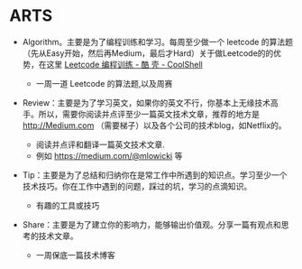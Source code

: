 # ARTS

* Algorithm。主要是为了编程训练和学习。每周至少做一个 leetcode 的算法题（先从Easy开始，然后再Medium，最后才Hard）关于做Leetcode的的优势，在这里 [Leetcode 编程训练 - 酷 壳 - CoolShell](https://www.zhihu.com/question/301150832 )
    * 一周一道 Leetcode 的算法题,以及周赛

* Review：主要是为了学习英文，如果你的英文不行，你基本上无缘技术高手。所以，需要你阅读并点评至少一篇英文技术文章，推荐的地方是 http://Medium.com （需要梯子）以及各个公司的技术blog，如Netflix的。
    * 阅读并点评和翻译一篇英文技术文章. 
    * 例如 https://medium.com/@mlowicki 等

* Tip：主要是为了总结和归纳你在是常工作中所遇到的知识点。学习至少一个技术技巧。你在工作中遇到的问题，踩过的坑，学习的点滴知识。
    * 有趣的工具或技巧

* Share：主要是为了建立你的影响力，能够输出价值观。分享一篇有观点和思考的技术文章。
    * 一周保底一篇技术博客
